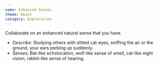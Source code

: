 ```yaml
---
name: Enhanced Senses
theme: Beast
category: Exploration
---
```


Collaborate on an enhanced natural sense that you have. 

* *Describe*: Studying others with slitted cat-eyes, sniffing the air or the ground, your ears perking up suddenly.
* *Senses*: Bat-like echolocation, wolf-like sense of smell, cat-like night vision, rabbit-like sense of hearing.